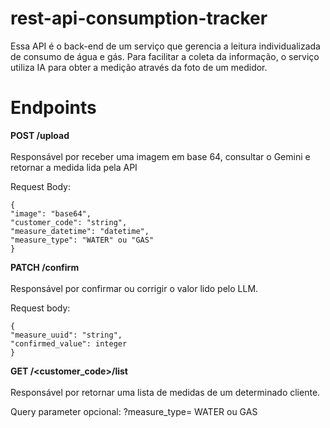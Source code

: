 # rest-api-consumption-tracker
Essa API é o back-end de um serviço que gerencia a leitura individualizada de consumo de água e gás. Para facilitar a coleta da informação, o serviço utiliza IA para obter a medição através da foto de um medidor.
# Endpoints
**POST /upload** <br>
<br>
Responsável por receber uma imagem em base 64, consultar o Gemini e retornar a medida lida pela API

Request Body:

    { 
    "image": "base64", 
    "customer_code": "string", 
    "measure_datetime": "datetime", 
    "measure_type": "WATER" ou "GAS"
    }
**PATCH /confirm**<br> 
<br>
Responsável por confirmar ou corrigir o valor lido pelo LLM.

Request body:

    { 
    "measure_uuid": "string", 
    "confirmed_value": integer 
    }
**GET /<customer_code>/list** <br>
<br>
Responsável por retornar uma lista de medidas de um determinado cliente.

Query parameter opcional: ?measure_type= WATER ou GAS
